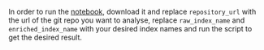 In order to run the [notebook](https://github.com/Prabhat-IIT/CHAOSS-Microtasks/blob/master/Microtask-1/Microtask-1.ipynb), download it and replace `repository_url` with the url of the git repo you want to analyse, replace `raw_index_name` and `enriched_index_name` with your desired index names and run the script to get the desired result.